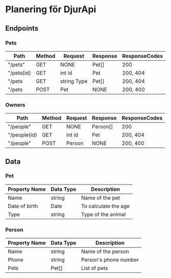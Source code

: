 # Planering för DjurApi

## Endpoints

### Pets

| Path       | Method | Request     | Response | ResponseCodes |
| ---------- | ------ | ----------- | -------- | ------------- |
| "/pets"    | GET    | NONE        | Pet[]    | 200           |
| "/pets{id} | GET    | int id      | Pet      | 200, 404      |
| "/pets     | GET    | string Type | Pet[]    | 200, 404      |
| "/pets     | POST   | Pet         | NONE     | 200, 400      |

### Owners

| Path         | Method | Request | Response | ResponseCodes |
| ------------ | ------ | ------- | -------- | ------------- |
| "/people"    | GET    | NONE    | Person[] | 200           |
| "/people{id} | GET    | int id  | Pet      | 200, 404      |
| "/people"    | POST   | Person  | NONE     | 200, 400      |

## Data

### Pet

| Property Name | Data Type | Description          |
| ------------- | --------- | -------------------- |
| Name          | string    | Name of the pet      |
| Date of birth | Date      | To calculate the age |
| Type          | string    | Type of the animal   |

### Person

| Property Name | Data Type | Description           |
| ------------- | --------- | --------------------- |
| Name          | string    | Name of the person    |
| Phone         | string    | Person's phone number |
| Pets          | Pet[]     | List of pets          |
